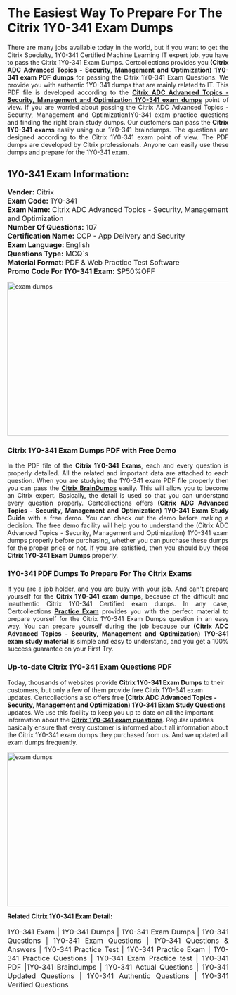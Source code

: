 <h1>The Easiest Way To Prepare For The Citrix 1Y0-341 Exam Dumps</h1> <p style="text-align:justify">There are many jobs available today in the world, but if you want to get the Citrix Specialty, 1Y0-341 Certified Machine Learning IT expert job, you have to pass the Citrix 1Y0-341 Exam Dumps. Certcollections provides you <strong>(Citrix ADC Advanced Topics - Security, Management and Optimization) 1Y0-341 exam PDF dumps</strong> for passing the Citrix 1Y0-341 Exam Questions. We provide you with authentic 1Y0-341 dumps that are mainly related to IT. This PDF file is developed according to the <a href="https://www.certsofficial.com/citrix/1y0-341-questions"><strong>Citrix ADC Advanced Topics - Security, Management and Optimization 1Y0-341 exam dumps</strong></a> point of view. If you are worried about passing the Citrix ADC Advanced Topics - Security, Management and Optimization1Y0-341 exam practice questions and finding the right brain study dumps. Our customers can pass the <strong>Citrix 1Y0-341 exams </strong>easily using our 1Y0-341 braindumps. The questions are designed according to the Citrix 1Y0-341 exam point of view. The PDF dumps are developed by Citrix professionals. Anyone can easily use these dumps and prepare for the 1Y0-341 exam.</p> <h2><strong>1Y0-341 Exam Information:</strong></h2> <p><span style="font-size:16px"><strong>Vender:</strong> Citrix<br /> <strong>Exam Code:</strong> 1Y0-341<br /> <strong>Exam Name:</strong> Citrix ADC Advanced Topics - Security, Management and Optimization<br /> <strong>Number Of Questions:</strong> 107<br /> <strong>Certification Name:</strong> CCP - App Delivery and Security<br /> <strong>Exam Language: </strong>English<br /> <strong>Questions Type:</strong> MCQ`s<br /> <strong>Material Format: </strong>PDF & Web Practice Test Software<br /> <strong>Promo Code For 1Y0-341 Exam:</strong> SP50%OFF</span></p> <p><a href="https://www.certsofficial.com/citrix/1y0-341-questions" rel="no-follow"><img alt="exam dumps" src="https://www.certcollections.com/uploads/content/certsofficial.jpg" style="height:350px; width:750px" /></a></p> <h3><strong>Citrix 1Y0-341 Exam Dumps PDF with Free Demo</strong></h3> <p style="text-align:justify">In the PDF file of the <strong>Citrix 1Y0-341 Exams</strong>, each and every question is properly detailed. All the related and important data are attached to each question. When you are studying the 1Y0-341 exam PDF file properly then you can pass the <a href="https://www.certsofficial.com/citrix-dumps"><strong>Citrix BrainDumps</strong></a> easily. This will allow you to become an Citrix expert. Basically, the detail is used so that you can understand every question properly. Certcollections offers <strong>(Citrix ADC Advanced Topics - Security, Management and Optimization) 1Y0-341 Exam Study Guide</strong> with a free demo. You can check out the demo before making a decision. The free demo facility will help you to understand the (Citrix ADC Advanced Topics - Security, Management and Optimization) 1Y0-341 exam dumps properly before purchasing, whether you can purchase these dumps for the proper price or not. If you are satisfied, then you should buy these <strong>Citrix 1Y0-341 Exam Dumps</strong> properly.</p> <h3><strong>1Y0-341 PDF Dumps To Prepare For The Citrix Exams</strong></h3> <p style="text-align:justify">If you are a job holder, and you are busy with your job. And can't prepare yourself for the <strong>Citrix 1Y0-341 exam dumps</strong>, because of the difficult and inauthentic Citrix 1Y0-341 Certified exam dumps. In any case, Certcollections <strong><a href="https://www.certsofficial.com/">Practice Exam</a></strong> provides you with the perfect material to prepare yourself for the Citrix 1Y0-341 Exam Dumps question in an easy way. You can prepare yourself during the job because our <strong>(Citrix ADC Advanced Topics - Security, Management and Optimization) 1Y0-341 exam study material</strong> is simple and easy to understand, and you get a 100% success guarantee on your First Try.</p> <h3><strong>Up-to-date Citrix 1Y0-341 Exam Questions PDF</strong></h3> <p>Today, thousands of websites provide <strong>Citrix 1Y0-341 Exam Dumps</strong> to their customers, but only a few of them provide free Citrix 1Y0-341 exam updates. Certcollections also offers free <strong>(Citrix ADC Advanced Topics - Security, Management and Optimization) 1Y0-341 Exam Study Questions</strong> updates. We use this facility to keep you up to date on all the important information about the <a href="https://www.certsofficial.com/citrix/1y0-341-questions"><strong>Citrix 1Y0-341 exam questions</strong></a>. Regular updates basically ensure that every customer is informed about all information about the Citrix 1Y0-341 exam dumps they purchased from us. And we updated all exam dumps frequently.</p> <p><a href="https://www.certsofficial.com/citrix/1y0-341-questions"><img alt="exam dumps " src="https://www.certcollections.com/uploads/content/certsofficial2.jpg" style="height:350px; width:750px" /></a></p> <p style="text-align:justify"><span style="font-size:14px"><strong>Related Citrix 1Y0-341 Exam Detail:</strong></span><br /> <br /> <span style="font-size:16px">1Y0-341 Exam | 1Y0-341 Dumps | 1Y0-341 Exam Dumps | 1Y0-341 Questions | 1Y0-341 Exam Questions | 1Y0-341 Questions & Answers | 1Y0-341 Practice Test | 1Y0-341 Practice Exam | 1Y0-341 Practice Questions | 1Y0-341 Exam Practice test | 1Y0-341 PDF |1Y0-341 Braindumps | 1Y0-341 Actual Questions | 1Y0-341 Updated Questions | 1Y0-341 Authentic Questions | 1Y0-341 Verified Questions</span></p>
